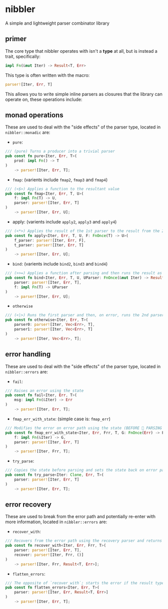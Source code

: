 # nibbler
A simple and lightweight parser combinator library

## primer
The core type that nibbler operates with isn't a **type** at all, but is instead a trait, specifically:
```rs
impl Fn(&mut Iter) -> Result<T, Err>
```
This type is often written with the macro:
```rs
parser![Iter, Err, T]
```
This allows you to write simple inline parsers as closures that the library can operate on, these operations include:

## monad operations
These are used to deal with the "side effects" of the parser type, located in `nibbler::monadic` are:

* `pure`:
```rs
/// (pure) Turns a producer into a trivial parser
pub const fn pure<Iter, Err, T>(
    prod: impl Fn() -> T
)
    -> parser![Iter, Err, T];
```

* `fmap`: (varients include `fmap2`, `fmap3` and `fmap4`)
```rs
/// (<$>) Applies a function to the resultant value
pub const fn fmap<Iter, Err, T, U>(
    f: impl Fn(T) -> U,
    parser: parser![Iter, Err, T]
)
    -> parser![Iter, Err, U];
```

* apply: (varients include `apply2`, `apply3` and `apply4`)
```rs
/// (<*>) Applies the result of the 1st parser to the result from the 2nd parser
pub const fn apply<Iter, Err, T, U, F: FnOnce(T) -> U>(
    f_parser: parser![Iter, Err, F],
    t_parser: parser![Iter, Err, T]
)
    -> parser![Iter, Err, U];
```

* `bind`: (varients include `bind2`, `bind3` and `bind4`)
```rs
/// (>>=) Applies a function after parsing and then runs the result as its own parser
pub const fn bind<Iter, Err, T, U, UParser: FnOnce(&mut Iter) -> Result<U, Err>>(
    parser: parser![Iter, Err, T],
    f: impl Fn(T) -> UParser
)
    -> parser![Iter, Err, U];
```

* `otherwise`
```rs
/// (<|>) Runs the first parser and then, on error, runs the 2nd parser (DOES 👏 NOT 👏 REWIND 👏, use `error::try_parse` for that)
pub const fn otherwise<Iter, Err, T>(
    parser0: parser![Iter, Vec<Err>, T],
    parser1: parser![Iter, Vec<Err>, T]
)
    -> parser![Iter, Vec<Err>, T];
```

## error handling
These are used to deal with the "side effects" of the parser type, located in `nibbler::errors` are:

* `fail`:
```rs
/// Raises an error using the state
pub const fn fail<Iter, Err, T>(
    msg: impl Fn(&Iter) -> Err
)
    -> parser![Iter, Err, T];
```

 * `fmap_err_with_state`: (simple case is: `fmap_err`)
```rs
/// Modifies the error on error path using the state (BEFORE 👏 PARSING 👏) to generate an `FnOnce` action
pub const fn fmap_err_with_state<Iter, Err, Frr, T, G: FnOnce(Err) -> Frr>(
    f: impl Fn(&Iter) -> G,
    parser: parser![Iter, Err, T]
)
    -> parser![Iter, Frr, T];
```

* `try_parse`:
```rs
/// Copies the state before parsing and sets the state back on error path
pub const fn try_parse<Iter: Clone, Err, T>(
    parser: parser![Iter, Err, T]
)
    -> parser![Iter, Err, T];
```

## error recovery
These are used to break from the error path and potentially re-enter with more information, located in `nibbler::errors` are:

* `recover_with`:
```rs
/// Recovers from the error path using the recovery parser and returns the error with the `Err` pattern for result
pub const fn recover_with<Iter, Err, Frr, T>(
    parser: parser![Iter, Err, T],
    recover: parser![Iter, Frr, ()]
)
    -> parser![Iter, Frr, Result<T, Err>];
```

* `flatten_errors`:
```rs
/// The opposite of `recover_with`; starts the error if the result type pattern `Err`
pub const fn flatten_errors<Iter, Err, T>(
    parser: parser![Iter, Err, Result<T, Err>]
)
    -> parser![Iter, Err, T];
```
